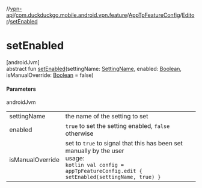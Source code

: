 //[vpn-api](../../../../index.md)/[com.duckduckgo.mobile.android.vpn.feature](../../index.md)/[AppTpFeatureConfig](../index.md)/[Editor](index.md)/[setEnabled](set-enabled.md)

# setEnabled

[androidJvm]\
abstract fun [setEnabled](set-enabled.md)(settingName: [SettingName](../../-setting-name/index.md), enabled: [Boolean](https://kotlinlang.org/api/latest/jvm/stdlib/kotlin/-boolean/index.html), isManualOverride: [Boolean](https://kotlinlang.org/api/latest/jvm/stdlib/kotlin/-boolean/index.html) = false)

#### Parameters

androidJvm

| | |
|---|---|
| settingName | the name of the setting to set |
| enabled | `true` to set the setting enabled, `false` otherwise |
| isManualOverride | set to `true` to signal that this has been set manually by the user<br>usage:<br>```kotlin val config = appTpFeatureConfig.edit {    setEnabled(settingName, true) } ``` |
